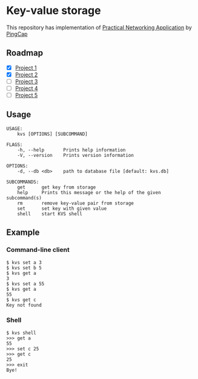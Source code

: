 # Key-value storage
This repository has implementation of [Practical Networking Application](https://github.com/pingcap/talent-plan/tree/master/rust) by [PingCap](https://github.com/pingcap)

## Roadmap
- [x] [Project 1](https://github.com/pingcap/talent-plan/tree/master/rust/projects/project-1)
- [x] [Project 2](https://github.com/pingcap/talent-plan/tree/master/rust/projects/project-2)
- [ ] [Project 3](https://github.com/pingcap/talent-plan/tree/master/rust/projects/project-3)
- [ ] [Project 4](https://github.com/pingcap/talent-plan/tree/master/rust/projects/project-4)
- [ ] [Project 5](https://github.com/pingcap/talent-plan/tree/master/rust/projects/project-5)

## Usage

```
USAGE:
    kvs [OPTIONS] [SUBCOMMAND]

FLAGS:
    -h, --help       Prints help information
    -V, --version    Prints version information

OPTIONS:
    -d, --db <db>    path to database file [default: kvs.db]

SUBCOMMANDS:
    get      get key from storage
    help     Prints this message or the help of the given subcommand(s)
    rm       remove key-value pair from storage
    set      set key with given value
    shell    start KVS shell
```

## Example

### Command-line client
```
$ kvs set a 3
$ kvs set b 5
$ kvs get a
3
$ kvs set a 55
$ kvs get a
55
$ kvs get c
Key not found
```

### Shell
```
$ kvs shell
>>> get a
55
>>> set c 25
>>> get c
25
>>> exit
Bye!
```
